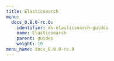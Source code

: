 ```yaml
---
title: Elasticsearch
menu:
  docs_0.8.0-rc.0:
    identifier: es-elasticsearch-guides
    name: Elasticsearch
    parent: guides
    weight: 10
menu_name: docs_0.8.0-rc.0
---
```


